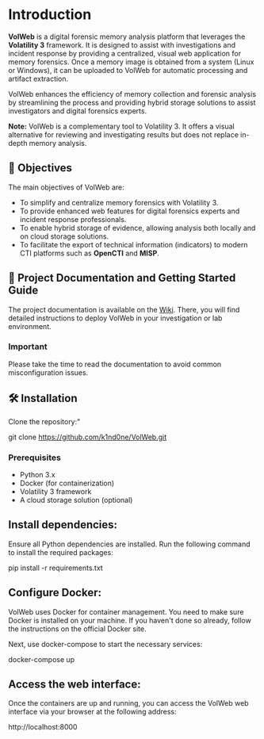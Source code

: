 # Introduction

**VolWeb** is a digital forensic memory analysis platform that leverages the **Volatility 3** framework. It is designed to assist with investigations and incident response by providing a centralized, visual web application for memory forensics. Once a memory image is obtained from a system (Linux or Windows), it can be uploaded to VolWeb for automatic processing and artifact extraction.

VolWeb enhances the efficiency of memory collection and forensic analysis by streamlining the process and providing hybrid storage solutions to assist investigators and digital forensics experts.

**Note:** VolWeb is a complementary tool to Volatility 3. It offers a visual alternative for reviewing and investigating results but does not replace in-depth memory analysis.

## 🧬 Objectives

The main objectives of VolWeb are:
- To simplify and centralize memory forensics with Volatility 3.
- To provide enhanced web features for digital forensics experts and incident response professionals.
- To enable hybrid storage of evidence, allowing analysis both locally and on cloud storage solutions.
- To facilitate the export of technical information (indicators) to modern CTI platforms such as **OpenCTI** and **MISP**.

## 📘 Project Documentation and Getting Started Guide

The project documentation is available on the [Wiki](https://github.com/k1nd0ne/VolWeb/wiki). There, you will find detailed instructions to deploy VolWeb in your investigation or lab environment.

### Important
Please take the time to read the documentation to avoid common misconfiguration issues.

## 🛠️ Installation

Clone the repository:"

git clone https://github.com/k1nd0ne/VolWeb.git

### Prerequisites
- Python 3.x
- Docker (for containerization)
- Volatility 3 framework
- A cloud storage solution (optional)

## Install dependencies:

Ensure all Python dependencies are installed. Run the following command to install the required packages:

pip install -r requirements.txt

## Configure Docker:

VolWeb uses Docker for container management. You need to make sure Docker is installed on your machine. If you haven't done so already, follow the instructions on the official Docker site.

Next, use docker-compose to start the necessary services:

docker-compose up

## Access the web interface:

Once the containers are up and running, you can access the VolWeb web interface via your browser at the following address:

http://localhost:8000

